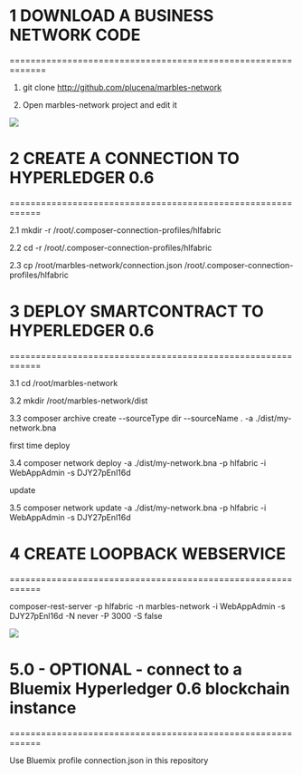 # 1 DOWNLOAD A BUSINESS NETWORK CODE
=============================================================


1. git clone http://github.com/plucena/marbles-network

2. Open marbles-network project and  edit it

![](https://raw.githubusercontent.com/plucena/hyperledger/master/composer/marbles.png)

# 2 CREATE A CONNECTION TO HYPERLEDGER 0.6
============================================================

2.1 mkdir -r /root/.composer-connection-profiles/hlfabric

2.2 cd -r /root/.composer-connection-profiles/hlfabric

2.3 cp /root/marbles-network/connection.json  /root/.composer-connection-profiles/hlfabric


# 3 DEPLOY SMARTCONTRACT TO HYPERLEDGER 0.6
============================================================

3.1 cd /root/marbles-network

3.2 mkdir /root/marbles-network/dist

3.3 composer archive create --sourceType dir --sourceName . -a ./dist/my-network.bna

first time deploy
 
3.4 composer network deploy -a ./dist/my-network.bna -p hlfabric -i  WebAppAdmin -s DJY27pEnl16d

update

3.5 composer network update -a ./dist/my-network.bna -p hlfabric -i  WebAppAdmin -s DJY27pEnl16d


# 4 CREATE LOOPBACK WEBSERVICE 
============================================================

composer-rest-server -p hlfabric -n marbles-network -i WebAppAdmin -s DJY27pEnl16d -N never -P 3000 -S false


![](https://raw.githubusercontent.com/plucena/hyperledger/master/composer/rest.png)


# 5.0 - OPTIONAL - connect to a Bluemix Hyperledger 0.6 blockchain instance
============================================================

Use Bluemix profile connection.json in this repository
